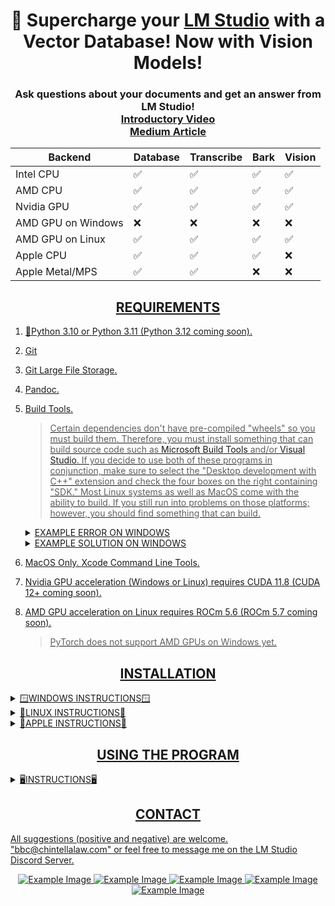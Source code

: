 <div align="center">
  <h1>🚀 Supercharge your <a href="https://lmstudio.ai/">LM Studio</a> with a Vector Database!  Now with Vision Models!</h1>
  <h3>Ask questions about your documents and get an answer from LM Studio!<br><a href="https://www.youtube.com/watch?v=KXYH8zqN8c8">Introductory Video</a><br><a href="https://medium.com/@vici0549/search-images-with-vector-database-retrieval-augmented-generation-rag-3d5a48881de5">Medium Article</a></h3>
</div>

<div align="center">
<table>
  <thead>
    <tr>
      <th>Backend</th>
      <th>Database</th>
      <th>Transcribe</th>
      <th>Bark</th>
      <th>Vision</th>
    </tr>
  </thead>
  <tbody>
    <tr>
      <td>Intel CPU</td>
      <td>✅</td>
      <td>✅</td>
      <td>✅</td>
      <td>✅</td>
    </tr>
    <tr>
      <td>AMD CPU</td>
      <td>✅</td>
      <td>✅</td>
      <td>✅</td>
      <td>✅</td>
    </tr>
    <tr>
      <td>Nvidia GPU</td>
      <td>✅</td>
      <td>✅</td>
      <td>✅</td>
      <td>✅</td>
    </tr>
    <tr>
      <td>AMD GPU on Windows</td>
      <td>❌</td>
      <td>❌</td>
      <td>❌</td>
      <td>❌</td>
    </tr>
    <tr>
      <td>AMD GPU on Linux</td>
      <td>✅</td>
      <td>✅</td>
      <td>✅</td>
      <td>✅</td>
    </tr>
    <tr>
      <td>Apple CPU</td>
      <td>✅</td>
      <td>✅</td>
      <td>✅</td>
      <td>❌</td>
    </tr>
    <tr>
      <td>Apple Metal/MPS</td>
      <td>✅</td>
      <td>✅</td>
      <td>❌</td>
      <td>❌</td>
    </tr>
  </tbody>
</table>
</div>

<div align="center"> <h2><u>REQUIREMENTS</h2></div>

1) 🐍[Python 3.10](https://www.python.org/downloads/release/python-31011/) or [Python 3.11](https://www.python.org/downloads/release/python-3117/) (Python 3.12 coming soon).
2) [Git](https://git-scm.com/downloads)
3) [Git Large File Storage](https://git-lfs.com/).
4) [Pandoc](https://github.com/jgm/pandoc/releases).
5) Build Tools.
   > Certain dependencies don't have pre-compiled "wheels" so you must build them.  Therefore, you must install something that can build source code such as [Microsoft Build Tools](https://visualstudio.microsoft.com/visual-cpp-build-tools/) and/or [Visual Studio](https://visualstudio.microsoft.com/).  If you decide to use both of these programs in conjunction, make sure to select the "Desktop development with C++" extension and check the four boxes on the right containing "SDK."  Most Linux systems as well as MacOS come with the ability to build.  If you still run into problems on those platforms; however, you should find something that can build.

   <details>
     <summary>EXAMPLE ERROR ON WINDOWS</summary>
     <img src="https://github.com/BBC-Esq/ChromaDB-Plugin-for-LM-Studio/raw/main/sample_error.png">
   </details>

   <details>
     <summary>EXAMPLE SOLUTION ON WINDOWS</summary>
     <img src="https://github.com/BBC-Esq/ChromaDB-Plugin-for-LM-Studio/raw/main/build_tools.png">
   </details>

6) MacOS Only.  [Xcode Command Line Tools](https://www.makeuseof.com/install-xcode-command-line-tools/).

6) Nvidia GPU acceleration (Windows or Linux) requires [CUDA 11.8](https://developer.nvidia.com/cuda-11-8-0-download-archive) (CUDA 12+ coming soon).
7) AMD GPU acceleration on Linux requires [ROCm 5.6](https://docs.amd.com/en/docs-5.6.0/deploy/windows/gui/index.html) (ROCm 5.7 coming soon).

   > PyTorch does not support AMD GPUs on Windows yet.

<div align="center"> <h2>INSTALLATION</h2></div>

<details>
  <summary>🪟WINDOWS INSTRUCTIONS🪟</summary>
  
### Step 1
🟢 Nvidia GPU ➜ [Install CUDA 11.8](https://developer.nvidia.com/cuda-11-8-0-download-archive)
> CUDA 12+ support is coming as soon as the faster-whisper library supports it.<br>

🔴 AMD GPU - PyTorch currently does not support AMD gpu-acceleration on Windows. There are several unofficial workarounds but I'm unable to verify since I don't have an AMD GPU nor use Linux. See [HERE](https://www.amd.com/en/developer/resources/rocm-hub/hip-sdk.html), [HERE](https://ubuntu.com/tutorials/install-ubuntu-on-wsl2-on-windows-11-with-gui-support#1-overview), [HERE](https://ubuntu.com/tutorials/enabling-gpu-acceleration-on-ubuntu-on-wsl2-with-the-nvidia-cuda-platform#1-overview), and possibly [HERE](https://user-images.githubusercontent.com/108230321/275660295-e2d6e097-38c5-4e38-9a1f-f28441ba8812.png).
### Step 2
Navigate to a directory on your computer, open a command prompt and run:
```
git clone https://github.com/BBC-Esq/ChromaDB-Plugin-for-LM-Studio.git
```
  * Alternatively, you can [download the latest release](https://github.com/BBC-Esq/ChromaDB-Plugin-for-LM-Studio/releases/latest), open the ZIP file, and copy the contents to a folder on your computer.
### Step 3
Navigate to the ```src``` folder, open a command prompt, and create a virtual environment:
```
python -m venv .
```
### Step 4
Activate the virtual environment:
```
.\Scripts\activate
```
### Step 5
Run setup:
```
python setup.py
```

### Optional Step 6
Run this command if you want to doublecheck that you installed the Pytorch and gpu-acceleration software correctly:
```
python check_gpu.py
```
</details>

<details>
  <summary>🐧LINUX INSTRUCTIONS🐧</summary>

### Step 1
🟢 Nvidia GPUs ➜ Install [CUDA 11.8](https://developer.nvidia.com/cuda-11-8-0-download-archive)<br>
🔴 AMD GPUs ➜ Install [ROCm version 5.6](https://docs.amd.com/en/docs-5.6.0/deploy/windows/gui/index.html).
> [THIS REPO](https://github.com/nktice/AMD-AI) also has instructions.
> Also, although I'm unable to test on my system...[here are some "wheels"](https://github.com/jllllll/llama-cpp-python-cuBLAS-wheels/releases/tag/rocm) that I believe should work.  However, you'd have to search and find the right one for your system.
### Step 2
Navigate to a directory on your computer, open a command prompt and run:
```
git clone https://github.com/BBC-Esq/ChromaDB-Plugin-for-LM-Studio.git
```
  * Alternatively, you can [download the latest release](https://github.com/BBC-Esq/ChromaDB-Plugin-for-LM-Studio/releases/latest), open the ZIP file, and copy the contents to a folder on your computer.
### Step 3
Navigate to the ```src``` folder, open a command prompt, and create a virtual environment:
```
python -m venv .
```
### Step 4
Activate the virtual environment:
```
source bin/activate
```
### Step 5
```
python setup_linux.py
```
### Optional Step 6
Run this script if you want to doublecheck wherher you installed the Pytorch and gpu-acceleration software correctly:
```
python check_gpu.py
```
</details>

<details>
  <summary>🍎APPLE INSTRUCTIONS🍎</summary>

### Step 1
```
brew install portaudio
```
* This requires Homebrew to be installed first.  If it's not, run the following command before running ```brew install portaudio```:
```
/bin/bash -c "$(curl -fsSL https://raw.githubusercontent.com/Homebrew/install/HEAD/install.sh)"
```
### Step 2
For Pytorch to use 🔘Metal/MPS it requires MacOS 12.3+.  Metal/MPS provides gpu-acceleration similiar to CUDA (for NVIDIA gpus) and rocM (for AMD gpus).
### Step 3
Navigate to a directory on your computer, open a command prompt and run:
```
git clone https://github.com/BBC-Esq/ChromaDB-Plugin-for-LM-Studio.git
```
  * Alternatively, you can [download the latest release](https://github.com/BBC-Esq/ChromaDB-Plugin-for-LM-Studio/releases/latest), open the ZIP file, and copy the contents to a folder on your computer.
### Step 4
Navigate to the ```src``` folder, open a command prompt, and create a virtual environment:
```
python -m venv .
```
### Step 5
Activate the virtual environment:
```
source bin/activate
```
### Step 6
```
python -m pip install --upgrade pip
```
### Step 7
```
pip3 install torch==2.1.2 torchvision==0.16.2 torchaudio==2.1.2
```
### Step 8
```
pip install -r requirements.txt
```
### Step 9
Upgrade PDF loader by running:
```
python replace_pdf.py
```
### Optional Step 10
Run this script if you want to doublecheck that you installed the Pytorch and gpu-acceleration software correctly:
```
python check_gpu.py
```
</details>

<div align="center"> <h2>USING THE PROGRAM</h2></div>
<details>
  <summary>🖥️INSTRUCTIONS🖥️</summary>

## Activate Virtual Environment
* Once you install the program you've already created a virtual environment, so you just need to activate it each time you want to restart it.  Remember to run the appropriate command to do so (based on your platform) within the ```src``` folder.
## Start the Program
```
python gui.py
```
> Only systems with an Nvidia GPU will display gpu power, usage, and VRAM metrics.

# 🔥Important🔥
* Read the User Guide before sending me questions.

## Download Vector Model
* In the ```Models Tab``` tab, choose the embedding model you want to download.  The ```User Guide Tab``` explains the difference characteristics of the various models.

## Set Vector Model
* In the ```Databases Tab```, click ```Choose Model``` and click once on the directory containing the model you want to use and click ```Select Folder``` in the lower right.
  > 🔥 Do not select the ```Embedding_Models``` folder itself.

## Set Chunk Size and Overlap
* In the ```Settings Tab```, set the chunk size and chunk overlap.
  > 🔥 Anytime you want to change these two settings you must re-create the database for the changes to take effect.

## Add Files
* In the ```Databases Tab```, click the ```Choose Files``` and select one or more files.  This can be repeated multiple times for files located in different directories.
  * * Supported "document" files are: ```.pdf```, ```.docx```, ```.epub```, ```.txt```, ```.html```, ```.enex```, ```.eml```, ```.msg```, ```.csv```, ```.xls```, ```.xlsx```, ```.rtf```, ```.odt```.
  * * Supported "image" files are: ```.png```, ```.jpg```, ```.jpeg```, ```.bmp```, ```.gif```, ```.tif```, ```.tiff```
* To add "audio" files you must go to the ```Tools Tab``` and transcribe an audio file.  This process can be repeated for multiple audio files, however.  The transcription(s) will automatically be saved to the appropriate folder to be added when you create the vector database.
  * * Most "audio" files should be supported: ```.mp3```, ```.wav```, ```.m4a```, ```.ogg```, ```.wma```

## Removing Files
* In the ```Databases Tab```, select one or more files, right click, and delete.  Re-create the database.

## Creating the Databaase
* Click the ```Create Vector Database``` button.  Wait until the command prompt says "persisted" before proceeding to the next step.

## Connecting to LM Studio
* Start LM Studio and load a model.

## Choosing a Prompt Format
The LLM within LM Studio works best with an appropriate "prompt format."  In the ```Settings Tab```, choose the appropriate prompt format matching the model being used within LM Studio.  You can also enter one manually if a preset is not available.  However, you must turn the ```automatic prompt formatting``` setting in LM Studio to ```off```.

Morever, a bug was introduced in ```LM Studio v0.2.10``` that I have been unable to verify is resolved; therefore, you must additionally:
* ⚠️ Delete any/all text within the ```User Message Prefix``` box; and
* ⚠️ Delete any/all text within the ```User Message Suffix``` box.

## Start the LM Studio Server
* In LM Studio,  click ```Start Server.```

## Search Database
* Type (or speak) your question and click ```Submit Question.```

## Test Chunks
* If you wish to test the quality of the chunk settings, check the ```Chunks Only``` checkbox.  The program will no longer connect to LM Studio and will instead provide you with the chunks directly from the vector database.

## Text to Voice
* This program uses fun "Bark" models to convert the response to audio.  However, you must wait until the ENTIRE response is received before clicking the ```Bark Response``` button.

## Voice to Text:
* The voice recorder and audio file transcriber use the ```faster-whisper``` library (CUDA 12+ coming soon).

## Image to Text
As of release 3.0, the program includes exciting "vision" models that generate summaries of one or more pictures, which are then added to the vector database.  I wrote a [Medium article](https://medium.com/@vici0549/search-images-with-vector-database-retrieval-augmented-generation-rag-3d5a48881de5) on this as well.
  > Remember, the ```Tools Tab``` allows you to test the vision model settings on a single image before creating the database and spending a lot of time creating captions.

</details>

<div align="center"><h2>CONTACT</h2></div>

All suggestions (positive and negative) are welcome.  "bbc@chintellalaw.com" or feel free to message me on the [LM Studio Discord Server](https://discord.gg/aPQfnNkxGC).

<div align="center">
  <img src="https://github.com/BBC-Esq/ChromaDB-Plugin-for-LM-Studio/raw/main/example1.png" alt="Example Image">
  <img src="https://github.com/BBC-Esq/ChromaDB-Plugin-for-LM-Studio/raw/main/example2.png" alt="Example Image">
  <img src="https://github.com/BBC-Esq/ChromaDB-Plugin-for-LM-Studio/raw/main/example3.png" alt="Example Image">
  <img src="https://github.com/BBC-Esq/ChromaDB-Plugin-for-LM-Studio/raw/main/example4.png" alt="Example Image">
  <img src="https://github.com/BBC-Esq/ChromaDB-Plugin-for-LM-Studio/raw/main/example5.png" alt="Example Image">
</div>
